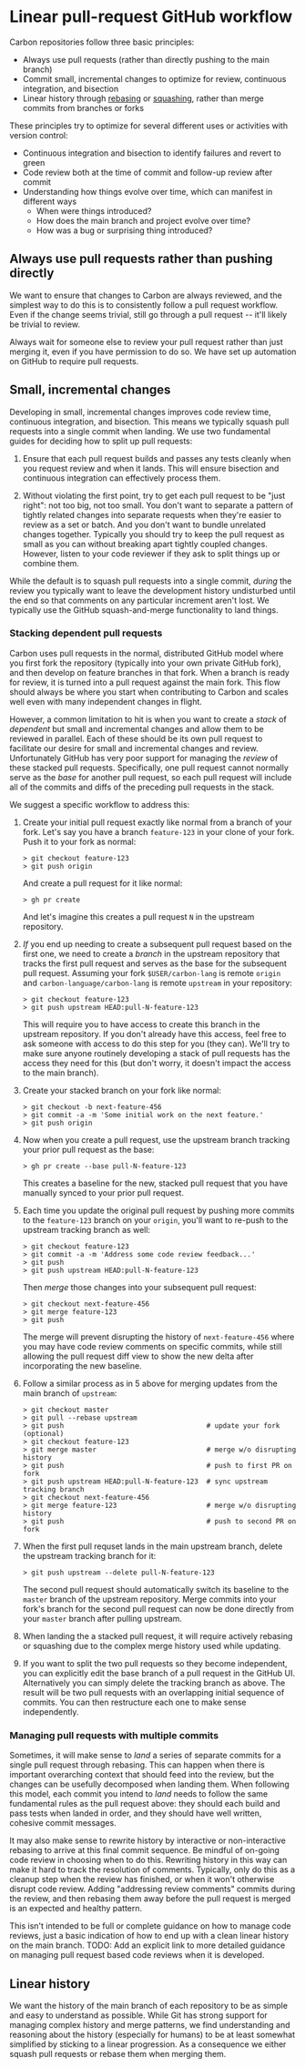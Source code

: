 # Linear pull-request GitHub workflow

<!--
Part of the Carbon Language project, under the Apache License v2.0 with LLVM
Exceptions. See /LICENSE for license information.
SPDX-License-Identifier: Apache-2.0 WITH LLVM-exception
-->

Carbon repositories follow three basic principles:

- Always use pull requests (rather than directly pushing to the main branch)
- Commit small, incremental changes to optimize for review, continuous
  integration, and bisection
- Linear history through
  [rebasing](https://help.github.com/en/github/collaborating-with-issues-and-pull-requests/about-pull-request-merges#rebase-and-merge-your-pull-request-commits)
  or
  [squashing](https://help.github.com/en/github/collaborating-with-issues-and-pull-requests/about-pull-request-merges#squash-and-merge-your-pull-request-commits),
  rather than merge commits from branches or forks

These principles try to optimize for several different uses or activities with
version control:

- Continuous integration and bisection to identify failures and revert to green
- Code review both at the time of commit and follow-up review after commit
- Understanding how things evolve over time, which can manifest in different
  ways
  - When were things introduced?
  - How does the main branch and project evolve over time?
  - How was a bug or surprising thing introduced?

## Always use pull requests rather than pushing directly

We want to ensure that changes to Carbon are always reviewed, and the simplest
way to do this is to consistently follow a pull request workflow. Even if the
change seems trivial, still go through a pull request -- it'll likely be trivial
to review.

Always wait for someone else to review your pull request rather than just
merging it, even if you have permission to do so. We have set up automation on
GitHub to require pull requests.

## Small, incremental changes

Developing in small, incremental changes improves code review time, continuous
integration, and bisection. This means we typically squash pull requests into a
single commit when landing. We use two fundamental guides for deciding how to
split up pull requests:

1. Ensure that each pull request builds and passes any tests cleanly when you
   request review and when it lands. This will ensure bisection and continuous
   integration can effectively process them.

2. Without violating the first point, try to get each pull request to be "just
   right": not too big, not too small. You don't want to separate a pattern of
   tightly related changes into separate requests when they're easier to review
   as a set or batch. And you don't want to bundle unrelated changes together.
   Typically you should try to keep the pull request as small as you can without
   breaking apart tightly coupled changes. However, listen to your code reviewer
   if they ask to split things up or combine them.

While the default is to squash pull requests into a single commit, _during_ the
review you typically want to leave the development history undisturbed until the
end so that comments on any particular increment aren't lost. We typically use
the GitHub squash-and-merge functionality to land things.

### Stacking dependent pull requests

Carbon uses pull requests in the normal, distributed GitHub model where you
first fork the repository (typically into your own private GitHub fork), and
then develop on feature branches in that fork. When a branch is ready for
review, it is turned into a pull request against the main fork. This flow should
always be where you start when contributing to Carbon and scales well even with
many independent changes in flight.

However, a common limitation to hit is when you want to create a _stack_ of
_dependent_ but small and incremental changes and allow them to be reviewed in
parallel. Each of these should be its own pull request to facilitate our desire
for small and incremental changes and review. Unfortunately GitHub has very poor
support for managing the _review_ of these stacked pull requests. Specifically,
one pull request cannot normally serve as the _base_ for another pull request,
so each pull request will include all of the commits and diffs of the preceding
pull requests in the stack.

We suggest a specific workflow to address this:

1. Create your initial pull request exactly like normal from a branch of your
   fork. Let's say you have a branch `feature-123` in your clone of your fork.
   Push it to your fork as normal:

   ```
   > git checkout feature-123
   > git push origin
   ```

   And create a pull request for it like normal:

   ```
   > gh pr create
   ```

   And let's imagine this creates a pull request `N` in the upstream repository.

2. _If_ you end up needing to create a subsequent pull request based on the
   first one, we need to create a _branch_ in the upstream repository that
   tracks the first pull request and serves as the base for the subsequent pull
   request. Assuming your fork `$USER/carbon-lang` is remote `origin` and
   `carbon-language/carbon-lang` is remote `upstream` in your repository:

   ```
   > git checkout feature-123
   > git push upstream HEAD:pull-N-feature-123
   ```

   This will require you to have access to create this branch in the upstream
   repository. If you don't already have this access, feel free to ask someone
   with access to do this step for you (they can). We'll try to make sure anyone
   routinely developing a stack of pull requests has the access they need for
   this (but don't worry, it doesn't impact the access to the main branch).

3. Create your stacked branch on your fork like normal:

   ```
   > git checkout -b next-feature-456
   > git commit -a -m 'Some initial work on the next feature.'
   > git push origin
   ```

4. Now when you create a pull request, use the upstream branch tracking your
   prior pull request as the base:

   ```
   > gh pr create --base pull-N-feature-123
   ```

   This creates a baseline for the new, stacked pull request that you have
   manually synced to your prior pull request.

5. Each time you update the original pull request by pushing more commits to the
   `feature-123` branch on your `origin`, you'll want to re-push to the upstream
   tracking branch as well:

   ```
   > git checkout feature-123
   > git commit -a -m 'Address some code review feedback...'
   > git push
   > git push upstream HEAD:pull-N-feature-123
   ```

   Then _merge_ those changes into your subsequent pull request:

   ```
   > git checkout next-feature-456
   > git merge feature-123
   > git push
   ```

   The merge will prevent disrupting the history of `next-feature-456` where you
   may have code review comments on specific commits, while still allowing the
   pull request diff view to show the new delta after incorporating the new
   baseline.

6. Follow a similar process as in 5 above for merging updates from the main
   branch of `upstream`:

   ```
   > git checkout master
   > git pull --rebase upstream
   > git push                                   # update your fork (optional)
   > git checkout feature-123
   > git merge master                           # merge w/o disrupting history
   > git push                                   # push to first PR on fork
   > git push upstream HEAD:pull-N-feature-123  # sync upstream tracking branch
   > git checkout next-feature-456
   > git merge feature-123                      # merge w/o disrupting history
   > git push                                   # push to second PR on fork
   ```

7. When the first pull requset lands in the main upstream branch, delete the
   upstream tracking branch for it:

   ```
   > git push upstream --delete pull-N-feature-123
   ```

   The second pull request should automatically switch its baseline to the
   `master` branch of the upstream repository. Merge commits into your fork's
   branch for the second pull request can now be done directly from your
   `master` branch after pulling upstream.

8. When landing the a stacked pull request, it will require actively rebasing or
   squashing due to the complex merge history used while updating.

9. If you want to split the two pull requests so they become independent, you
   can explicitly edit the base branch of a pull request in the GitHub UI.
   Alternatively you can simply delete the tracking branch as above. The result
   will be two pull requests with an overlapping initial sequence of commits.
   You can then restructure each one to make sense independently.

### Managing pull requests with multiple commits

Sometimes, it will make sense to _land_ a series of separate commits for a
single pull request through rebasing. This can happen when there is important
overarching context that should feed into the review, but the changes can be
usefully decomposed when landing them. When following this model, each commit
you intend to _land_ needs to follow the same fundamental rules as the pull
request above: they should each build and pass tests when landed in order, and
they should have well written, cohesive commit messages.

It may also make sense to rewrite history by interactive or non-interactive
rebasing to arrive at this final commit sequence. Be mindful of on-going code
review in choosing when to do this. Rewriting history in this way can make it
hard to track the resolution of comments. Typically, only do this as a cleanup
step when the review has finished, or when it won't otherwise disrupt code
review. Adding "addressing review comments" commits during the review, and then
rebasing them away before the pull request is merged is an expected and healthy
pattern.

This isn't intended to be full or complete guidance on how to manage code
reviews, just a basic indication of how to end up with a clean linear history on
the main branch. TODO: Add an explicit link to more detailed guidance on
managing pull request based code reviews when it is developed.

## Linear history

We want the history of the main branch of each repository to be as simple and
easy to understand as possible. While Git has strong support for managing
complex history and merge patterns, we find understanding and reasoning about
the history (especially for humans) to be at least somewhat simplified by
sticking to a linear progression. As a consequence we either squash pull
requests or rebase them when merging them.
